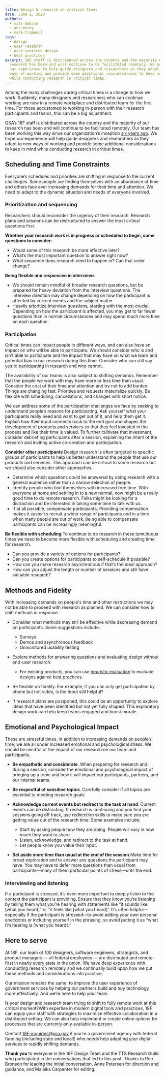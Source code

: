 ```yaml
---
title: Design & research in critical times
date: June 2, 2020
authors:
  - matt-dobson
  - ann-morey
  - mark-trammell
tags:
  - design
  - user research
  - user-centered design
  - best practices
excerpt: 18F staff is distributed across the country and the majority of our
  research has been and will continue to be facilitated remotely. We are sharing
  our experience to help guide designers and researchers as they adapt to new
  ways of working and provide some additional considerations to keep in mind
  while conducting research in critical times.
---
```

Among the many challenges during critical times is a change to how we work. Suddenly, many designers and researchers who can continue working are now in a remote workplace and distributed team for the first time. For those accustomed to working in-person with their research participants and teams, this can be a big adjustment.

GSA’s 18F staff is distributed across the country and the majority of our research has been and will continue to be facilitated remotely. Our team has been working this way since our organization’s inception [six years ago](https://18f.gsa.gov/2020/03/19/sixth-anniversary/). We hope our experience will help guide designers and researchers as they adapt to new ways of working and provide some additional considerations to keep in mind while conducting research in critical times.

## Scheduling and Time Constraints

Everyone’s schedules and priorities are shifting in response to the current challenges. Some people are finding themselves with an abundance of time and others face ever increasing demands for their time and attention. We need to adapt to the dynamic situation and needs of everyone involved.

### Prioritization and sequencing

Researchers should reconsider the urgency of their research. Research plans and sessions can be restructured to answer the most critical questions first.

**Whether your research work is in progress or scheduled to begin, some questions to consider**:

* Would some of this research be more effective later?
* What’s the most important question to answer right now?
* What sequence does research need to happen in? Can that order change?

**Being flexible and responsive in interviews**

* We should remain mindful of broader research questions, but be prepared for heavy deviation from the interview questions. The interview direction may change depending on how the participant is affected by current events and the subject matter.
* Heavily prioritize interview questions, starting with the most crucial. Depending on how the participant is affected, you may get to far fewer questions than in normal circumstances and may spend much more time on each question.

### Participation

Critical times can impact people in different ways, and can also have an impact on who will be able to participate. We should consider who is and isn’t able to participate and the impact that may have on what we learn and potential bias in our research during this time. Consider who can still say yes to participating in research and who cannot.

The availability of our teams is also subject to shifting demands. Remember that the people we work with may have more or less time than usual. Consider the cost of their time and attention and try not to add burden. Things are changing fast. Priorities and requests materialize quickly. Be flexible with scheduling, cancellations, and changes with short notice.

We can address some of the participation challenges we face by seeking to understand people’s reasons for participating. Ask yourself what your participants really need and want to get out of it, and help them get it. Explain how their input connects back to the end goal and shapes the development of products and services so that they feel invested in the process and like their time is valued. To further cultivate that investment, consider debriefing participants after a session, explaining the intent of the research and inviting active co-creation and participation.

**Consider other participants**
Design research is often targeted to specific groups of participants to help us better understand the people that use our products and services. This approach can be critical to some research but we should also consider other approaches.

* Determine which questions could be answered by doing research with a general audience rather than a narrow selection of people.
* Identify people who find themselves with increased free time. With everyone at home and settling in to a new normal, now might be a really good time to do remote research. Folks might be looking for a distraction and be interested in taking some time to talk with us.
* If at all possible, compensate participants. Providing compensation makes it easier to recruit a wider range of participants and in a time when many people are out of work, being able to compensate participants can be increasingly meaningful.

**Be flexible with scheduling**
To continue to do research in these tumultuous times we need to become more flexible with scheduling and creating time for research.

* Can you provide a variety of options for participants?
* Can you create options for participants to self-schedule if possible?
* How can you make research asynchronous if that’s the ideal approach?
* How can you adjust the length or number of sessions and still have valuable research?

## Methods and Fidelity

With increasing demands on people's time and other restrictions we may not be able to proceed with research as planned. We can consider how to shift methods in response.

* Consider what methods may still be effective while decreasing demand on participants. Some suggestions include:

  * Surveys
  * Demos and asynchronous feedback
  * Unmonitored usability testing
* Explore methods for answering questions and evaluating design without end-user research.

  * For existing products, you can use [heuristic evaluation](https://methods.18f.gov/discover/heuristic-evaluation/) to evaluate designs against best practices.
* Be flexible on fidelity. For example, if you can only get participation by phone but not video, is the input still helpful?
* If research plans are postponed, this could be an opportunity to explore ideas that have been identified but not yet fully shaped. This exploratory design work can help keep teams engaged and boost morale.

## Emotional and Psychological Impact

These are stressful times. In addition to increasing demands on people’s time, we are all under increased emotional and psychological stress. We should be mindful of the impact of our research on our team and participants.

* **Be empathetic and considerate**. When preparing for research and during a session, consider the emotional and psychological impact of bringing up a topic and how it will impact our participants, partners, and our internal teams.
* **Be respectful of sensitive topics**. Carefully consider if all topics are essential to meeting research goals.
* **Acknowledge current events but redirect to the task at hand**. Current events can be distracting. If research is continuing and you find your sessions going off track, use redirection skills to make sure you are getting value out of the research time. Some examples include:

  * Start by asking people how they are doing. People will vary in how much they want to share.
  * Listen, acknowledge, and redirect to the task at hand.
  * Let people know you value their input.
* **Set aside more time than usual at the end of the session**.Make time for broad exploration and to answer any questions the participant may have. You may have to defer more questions than usual from participants—many of them particular points of stress—until the end.

### Interviewing and listening

If a participant is stressed, it’s even more important to deeply listen to the context the participant is providing. Ensure that they know you’re listening by telling them what you’re hearing with statements like “it sounds like \[what you heard]” or “it feels like \[what you heard]“. It’s often helpful—especially if the participant is stressed—to avoid adding your own personal anecdotes or including yourself in the phrasing, so avoid putting it as “what I’m hearing is \[what you heard].“

## Here to serve

At 18F, our team of 100 designers, software engineers, strategists, and product managers — all federal employees — are distributed and remote-first in nearly every state in the union. We have deep experience with conducting research remotely and we continually build upon how we put these methods and considerations into practice.

Our mission remains the same: to improve the user experience of government services by helping our partners build and buy technology more effectively. And we’re here to help your team.

Is your design and research team trying to shift to fully remote work at this critical moment?With expertise in modern digital tools and practices, 18F can equip your staff with strategies to maximize effective collaboration in a distributed setting. We can also help implement or create online options for processes that are currently only available in-person.

Contact 18F-inquiries@gsa.gov if you’re a government agency with federal funding (including state and local!) who needs help adapting your digital services to rapidly shifting demands.

**Thank you** to everyone in the 18F Design Team and the TTS Research Guild who participated in the conversations that led to this post. Thanks to Ron Bronson for leading the initial conversation, Anne Petersen for direction and guidance, and Malaika Carpenter for editing.